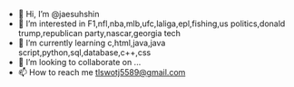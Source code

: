 - 👋 Hi, I’m @jaesuhshin
- 👀 I’m interested in F1,nfl,nba,mlb,ufc,laliga,epl,fishing,us politics,donald trump,republican party,nascar,georgia tech
- 🌱 I’m currently learning c,html,java,java script,python,sql,database,c++,css
- 💞️ I’m looking to collaborate on ...
- 📫 How to reach me tlswotj5589@gmail.com

<!---
jaesuhshin/jaesuhshin is a ✨ special ✨ repository because its `README.md` (this file) appears on your GitHub profile.
You can click the Preview link to take a look at your changes.
--->
